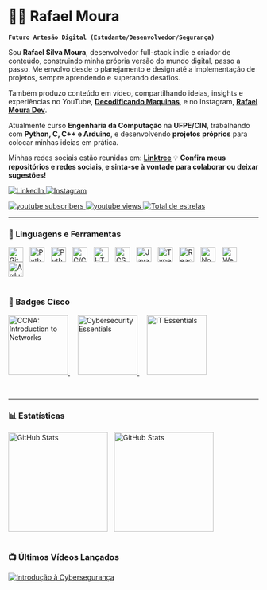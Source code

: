 # 🏄‍♂️ Rafael Moura
**`Futuro Artesão Digital (Estudante/Desenvolvedor/Segurança)`**

Sou **Rafael Silva Moura**, desenvolvedor full-stack indie e criador de conteúdo, construindo minha própria versão do mundo digital, passo a passo. Me envolvo desde o planejamento e design até a implementação de projetos, sempre aprendendo e superando desafios.

Também produzo conteúdo em vídeo, compartilhando ideias, insights e experiências no YouTube, [**Decodificando Maquinas**](https://www.youtube.com/@DecodificandoMaquinas), e no Instagram, [**Rafael Moura Dev**](https://www.instagram.com/rafael.smoura.dev/).

Atualmente curso **Engenharia da Computação** na **UFPE/CIN**, trabalhando com **Python, C, C++ e Arduino**, e desenvolvendo **projetos próprios** para colocar minhas ideias em prática. 

Minhas redes sociais estão reunidas em: [**Linktree**](https://linktr.ee/rafael.smoura.dev)
💡 **Confira meus repositórios e redes sociais, e sinta-se à vontade para colaborar ou deixar sugestões!**
<p align="left">
   <a href="https://www.linkedin.com/in/rafaelsmouraoficial">
      <img alt="LinkedIn" title="LinkedIn" 
           src="https://custom-icon-badges.demolab.com/badge/-LinkedIn-blue?style=for-the-badge&logo=linkedin&logoColor=white"/>
   </a>
   <a href="https://instagram.com/rafael.smoura.dev">
      <img alt="Instagram" title="Instagram" 
           src="https://custom-icon-badges.demolab.com/badge/-Instagram-purple?style=for-the-badge&logo=instagram&logoColor=white"/>
<p align="left">
    <a href="https://www.youtube.com/@DecodificandoMaquinas?sub_confirmation=1">
        <img 
            alt="youtube subscribers" 
            title="Inscreva-se no meu canal" 
            src="https://custom-icon-badges.demolab.com/youtube/channel/subscribers/UCLBLtU58HvcRVbxE6NYsG6g?color=%23E05D44&label=Inscreva-se&logo=video&logoColor=white&style=for-the-badge&labelColor=CE4630"
        />
    </a>
    <a href="https://www.youtube.com/@DecodificandoMaquinas">
        <img 
            alt="youtube views" 
            title="Vizualizações no YouTube" 
            src="https://custom-icon-badges.demolab.com/youtube/channel/views/UCLBLtU58HvcRVbxE6NYsG6g?color=%23E1AD0E&logo=eye&logoColor=white&style=for-the-badge&labelColor=C79600"
        />
    </a> 
    <a href="https://github.com/rafael-smoura?tab=repositories&sort=stargazers">
        <img 
            alt="Total de estrelas" 
            title="Total de estrelas GitHub" 
            src="https://custom-icon-badges.demolab.com/github/stars/rafael-smoura?color=55960c&style=for-the-badge&labelColor=488207&logo=star&label=estrelas"
        />
    </a>
    
</p>

---

### 🧰 Linguagens e Ferramentas


<img 
    align="left" 
    alt="Git" 
    title="Git"
    width="30px" 
    style="padding-right: 10px;" 
    src="https://cdn.jsdelivr.net/gh/devicons/devicon@latest/icons/git/git-original.svg" 
/>

<img 
    align="left" 
    alt="Python" 
    title="Python"
    width="30px" 
    style="padding-right: 10px;" 
    src="https://cdn.jsdelivr.net/gh/devicons/devicon@latest/icons/python/python-original.svg" 
/>
<img 
    align="left" 
    alt="Python" 
    title="Python"
    width="30px" 
    style="padding-right: 10px;" 
    src="https://cdn.jsdelivr.net/gh/devicons/devicon@latest/icons/c/c-original.svg" 
/>
<img 
    align="left" 
    alt="C/C++" 
    title="C/C++"
    width="30px" 
    style="padding-right: 10px;" 
    src="https://cdn.jsdelivr.net/gh/devicons/devicon@latest/icons/cplusplus/cplusplus-original.svg" 
/>

<img 
    align="left" 
    alt="HTML"
    title="HTML" 
    width="30px" 
    style="padding-right: 10px;" 
    src="https://cdn.jsdelivr.net/gh/devicons/devicon@latest/icons/html5/html5-original.svg" 
/>
<img 
    align="left" 
    alt="CSS" 
    title="CSS"
    width="30px" 
    style="padding-right: 10px;" 
    src="https://cdn.jsdelivr.net/gh/devicons/devicon@latest/icons/css3/css3-original.svg" 
/>
<img 
    align="left" 
    alt="JavaScript" 
    title="JavaScript"
    width="30px" 
    style="padding-right: 10px;" 
    src="https://cdn.jsdelivr.net/gh/devicons/devicon@latest/icons/javascript/javascript-original.svg" 
/>
<img 
    align="left" 
    alt="TypeScript"
    title="TypeScript" 
    width="30px" 
    style="padding-right: 10px;" 
    src="https://cdn.jsdelivr.net/gh/devicons/devicon@latest/icons/typescript/typescript-original.svg" 
/>
<img 
    align="left" 
    alt="React"
    title="React" 
    width="30px" 
    style="padding-right: 10px;" 
    src="https://cdn.jsdelivr.net/gh/devicons/devicon@latest/icons/react/react-original.svg" 
/>
<img 
    align="left" 
    alt="Node.js" 
    title="Node.js"
    width="30px" 
    style="padding-right: 10px;" 
    src="https://cdn.jsdelivr.net/gh/devicons/devicon@latest/icons/nodejs/nodejs-original.svg"
/>
<img 
    align="left" 
    alt="Webpack"
    title="Webpack" 
    width="30px" 
    style="padding-right: 10px;" 
    src="https://cdn.jsdelivr.net/gh/devicons/devicon@latest/icons/webpack/webpack-original.svg" 
/>
<img 
    align="left" 
    alt="Arduino" 
    title="Arduino"
    width="30px" 
    style="padding-right: 10px;" 
    src="https://cdn.jsdelivr.net/gh/devicons/devicon@latest/icons/arduino/arduino-original.svg" 
/>
</p>

<br clear="both">
<br clear="both">

### 🛜 Badges Cisco

<p align="left">
  <a href="https://www.credly.com/badges/d6583357-2582-4a8e-99cb-5ee71b805df3/public_url">
    <img 
      alt="CCNA: Introduction to Networks" 
      title="CCNA: Introduction to Networks"
      src="https://images.credly.com/size/340x340/images/70d71df5-f3dc-4380-9b9d-f22513a70417/CCNAITN__1_.png" 
      height="120" 
    />
  </a>
  &nbsp;&nbsp;&nbsp;
  <a href="https://www.credly.com/badges/2ea40c9c-b8b2-443d-90be-7c9fedd8e91f/public_url">
    <img 
      alt="Cybersecurity Essentials" 
      title="Cybersecurity Essentials"
      src="https://images.credly.com/size/220x220/images/054913b2-e271-49a2-a1a4-9bf1c1f9a404/CyberEssentials.png" 
      height="120" 
    />
  </a>
  &nbsp;&nbsp;&nbsp;
  <a href="https://www.credly.com/badges/74dc5da7-bff9-450d-8543-2258c019db54/public_url">
    <img 
      alt="IT Essentials" 
      title="IT Essentials"
      src="https://images.credly.com/size/340x340/images/04e8034c-81f5-4f7f-ab23-e8b428c31ce9/ITE.png" 
      height="120" 
    />
  </a>
   <p align="left">
  


<br/>

---

### 📊 Estatísticas

<p>
  <img 
    align="left" 
    alt="GitHub Stats" 
    height="200" 
    style="padding-right: 10px;" 
    src="https://github-readme-stats.vercel.app/api?username=rafael-smoura&show_icons=true&theme=tokyonight&include_all_commits=true&locale=pt-br" 
  />

<img 
      align="left" 
      alt="GitHub Stats" 
      height="200" 
      src="https://github-readme-stats.vercel.app/api/top-langs/?username=rafael-smoura&theme=tokyonight&layout=compact&custom_title=Tecnologias&langs_count=9" 
  />

</p>

<br clear="both">
<br clear="both">


### 📺 Últimos Vídeos Lançados

<!-- BEGIN YOUTUBE-CARDS -->
[![Introdução à Cybersegurança](https://ytcards.demolab.com/?id=dQw4w9WgXcQ&title=Introdução+à+Cybersegurança&lang=pt&timestamp=1620000000&background_color=%230d1117&title_color=%23ffffff&stats_color=%23dedede&max_title_lines=1&width=250&border_radius=5&duration=210 "Introdução à Cybersegurança")](https://www.youtube.com/watch?v=dQw4w9WgXcQ)
<!-- END YOUTUBE-CARDS -->


